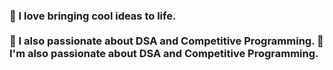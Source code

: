 <h3>
🚀 I love bringing cool ideas to life. 
<br><br>
👾 I also passionate about DSA and Competitive Programming.
👾 I'm also passionate about DSA and Competitive Programming.
<br><br>
